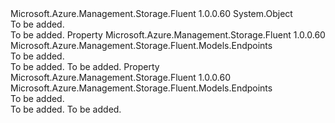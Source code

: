<Type Name="PublicEndpoints" FullName="Microsoft.Azure.Management.Storage.Fluent.PublicEndpoints">
  <TypeSignature Language="C#" Value="public class PublicEndpoints" />
  <TypeSignature Language="ILAsm" Value=".class public auto ansi beforefieldinit PublicEndpoints extends System.Object" />
  <TypeSignature Language="DocId" Value="T:Microsoft.Azure.Management.Storage.Fluent.PublicEndpoints" />
  <TypeSignature Language="VB.NET" Value="Public Class PublicEndpoints" />
  <TypeSignature Language="F#" Value="type PublicEndpoints = class" />
  <AssemblyInfo>
    <AssemblyName>Microsoft.Azure.Management.Storage.Fluent</AssemblyName>
    <AssemblyVersion>1.0.0.60</AssemblyVersion>
  </AssemblyInfo>
  <Base>
    <BaseTypeName>System.Object</BaseTypeName>
  </Base>
  <Interfaces />
  <Docs>
    <summary>To be added.</summary>
    <remarks>To be added.</remarks>
  </Docs>
  <Members>
    <Member MemberName="Primary">
      <MemberSignature Language="C#" Value="public Microsoft.Azure.Management.Storage.Fluent.Models.Endpoints Primary { get; }" />
      <MemberSignature Language="ILAsm" Value=".property instance class Microsoft.Azure.Management.Storage.Fluent.Models.Endpoints Primary" />
      <MemberSignature Language="DocId" Value="P:Microsoft.Azure.Management.Storage.Fluent.PublicEndpoints.Primary" />
      <MemberSignature Language="VB.NET" Value="Public ReadOnly Property Primary As Endpoints" />
      <MemberSignature Language="F#" Value="member this.Primary : Microsoft.Azure.Management.Storage.Fluent.Models.Endpoints" Usage="Microsoft.Azure.Management.Storage.Fluent.PublicEndpoints.Primary" />
      <MemberType>Property</MemberType>
      <AssemblyInfo>
        <AssemblyName>Microsoft.Azure.Management.Storage.Fluent</AssemblyName>
        <AssemblyVersion>1.0.0.60</AssemblyVersion>
      </AssemblyInfo>
      <ReturnValue>
        <ReturnType>Microsoft.Azure.Management.Storage.Fluent.Models.Endpoints</ReturnType>
      </ReturnValue>
      <Docs>
        <summary>To be added.</summary>
        <value>To be added.</value>
        <remarks>To be added.</remarks>
      </Docs>
    </Member>
    <Member MemberName="Secondary">
      <MemberSignature Language="C#" Value="public Microsoft.Azure.Management.Storage.Fluent.Models.Endpoints Secondary { get; }" />
      <MemberSignature Language="ILAsm" Value=".property instance class Microsoft.Azure.Management.Storage.Fluent.Models.Endpoints Secondary" />
      <MemberSignature Language="DocId" Value="P:Microsoft.Azure.Management.Storage.Fluent.PublicEndpoints.Secondary" />
      <MemberSignature Language="VB.NET" Value="Public ReadOnly Property Secondary As Endpoints" />
      <MemberSignature Language="F#" Value="member this.Secondary : Microsoft.Azure.Management.Storage.Fluent.Models.Endpoints" Usage="Microsoft.Azure.Management.Storage.Fluent.PublicEndpoints.Secondary" />
      <MemberType>Property</MemberType>
      <AssemblyInfo>
        <AssemblyName>Microsoft.Azure.Management.Storage.Fluent</AssemblyName>
        <AssemblyVersion>1.0.0.60</AssemblyVersion>
      </AssemblyInfo>
      <ReturnValue>
        <ReturnType>Microsoft.Azure.Management.Storage.Fluent.Models.Endpoints</ReturnType>
      </ReturnValue>
      <Docs>
        <summary>To be added.</summary>
        <value>To be added.</value>
        <remarks>To be added.</remarks>
      </Docs>
    </Member>
  </Members>
</Type>